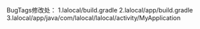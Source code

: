 BugTags修改处：
1.lalocal/build.gradle 
2.lalocal/app/build.gradle   
3.lalocal/app/java/com/lalocal/lalocal/activity/MyApplication